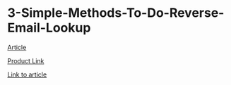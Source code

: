 # 3-Simple-Methods-To-Do-Reverse-Email-Lookup

[Article](https://zain-ahmed-5360.medium.com/in-todays-world-where-email-scams-can-be-done-too-easily-and-a-person-can-really-authenticate-it-fd5b1fa4ec5b)

[Product Link](https://nubela.co/proxycurl/reverse-email-lookup?utm_campaign=writers%20domain&utm_source=website&utm_medium=review&utm_content=3%20reverse%20email%20lookup)

[Link to article](https://nubela.co/blog/3-simple-methods-to-do-reverse-email-lookup/?utm_campaign=writers%20domain&utm_source=social&utm_medium=review&utm_content=3%20reverse%20email%20lookup)
